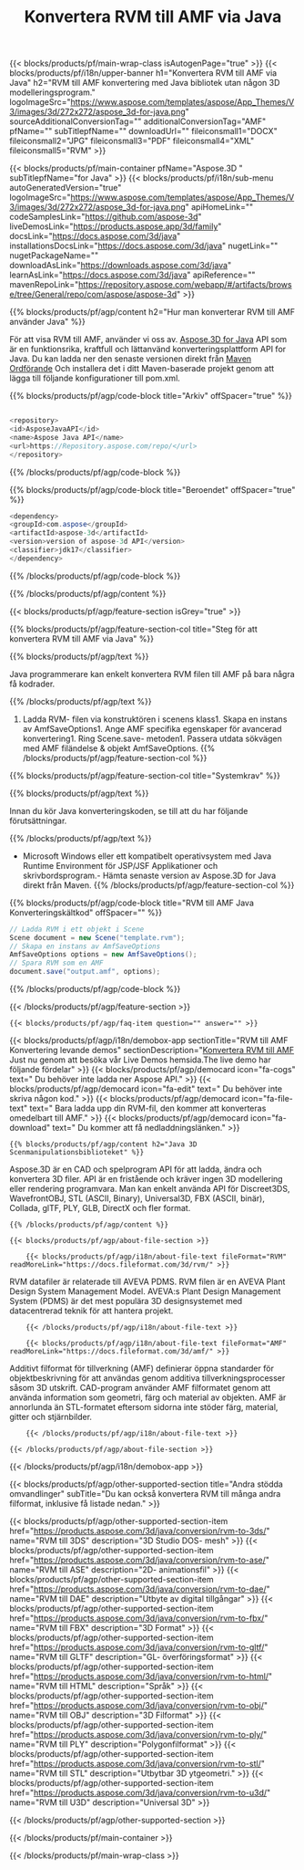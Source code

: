 ﻿---
title: Konvertera RVM till AMF via Java 
weight: 3290
url: /sv/java/conversion/rvm-to-amf/ 
description: Prov Java konverteringskod för RVM-format till AMF-fil. Använd den här exempelkoden för att konvertera RVM till AMF inom någon webb- eller skrivbordsbaserad program Java.
---
{{< blocks/products/pf/main-wrap-class isAutogenPage="true" >}}
{{< blocks/products/pf/i18n/upper-banner h1="Konvertera RVM till AMF via Java" h2="RVM till AMF konvertering med Java bibliotek utan någon 3D modelleringsprogram." logoImageSrc="https://www.aspose.com/templates/aspose/App_Themes/V3/images/3d/272x272/aspose_3d-for-java.png" sourceAdditionalConversionTag="" additionalConversionTag="AMF" pfName="" subTitlepfName="" downloadUrl="" fileiconsmall1="DOCX" fileiconsmall2="JPG" fileiconsmall3="PDF" fileiconsmall4="XML" fileiconsmall5="RVM" >}}

{{< blocks/products/pf/main-container pfName="Aspose.3D " subTitlepfName="for Java" >}}
{{< blocks/products/pf/i18n/sub-menu autoGeneratedVersion="true" logoImageSrc="https://www.aspose.com/templates/aspose/App_Themes/V3/images/3d/272x272/aspose_3d-for-java.png" apiHomeLink="" codeSamplesLink="https://github.com/aspose-3d" liveDemosLink="https://products.aspose.app/3d/family" docsLink="https://docs.aspose.com/3d/java" installationsDocsLink="https://docs.aspose.com/3d/java" nugetLink="" nugetPackageName="" downloadAsLink="https://downloads.aspose.com/3d/java" learnAsLink="https://docs.aspose.com/3d/java" apiReference="" mavenRepoLink="https://repository.aspose.com/webapp/#/artifacts/browse/tree/General/repo/com/aspose/aspose-3d" >}}

{{% blocks/products/pf/agp/content h2="Hur man konverterar RVM till AMF använder Java" %}}

 För att visa RVM till AMF, använder vi oss av.
 [Aspose.3D for Java](https://products.aspose.com/3d/java) 
 API som är en funktionsrika, kraftfull och lättanvänd konverteringsplattform API for Java. Du kan ladda ner den senaste versionen direkt från
 [Maven Ordförande](https://repository.aspose.com/webapp/#/artifacts/browse/tree/General/repo/com/aspose/aspose-3d) 
 Och installera det i ditt Maven-baserade projekt genom att lägga till följande konfigurationer till pom.xml.

{{% blocks/products/pf/agp/code-block title="Arkiv" offSpacer="true" %}}

```cs

<repository>
<id>AsposeJavaAPI</id>
<name>Aspose Java API</name>
<url>https://Repository.aspose.com/repo/</url>
</repository>


```

{{% /blocks/products/pf/agp/code-block %}}

{{% blocks/products/pf/agp/code-block title="Beroendet" offSpacer="true" %}}

```cs
<dependency>
<groupId>com.aspose</groupId>
<artifactId>aspose-3d</artifactId>
<version>version of aspose-3d API</version>
<classifier>jdk17</classifier>
</dependency>


```

{{% /blocks/products/pf/agp/code-block %}}

{{% /blocks/products/pf/agp/content %}}

{{< blocks/products/pf/agp/feature-section isGrey="true" >}}

{{% blocks/products/pf/agp/feature-section-col title="Steg för att konvertera RVM till AMF via Java" %}}

{{% blocks/products/pf/agp/text %}}

 Java programmerare kan enkelt konvertera RVM filen till AMF på bara några få kodrader.

{{% /blocks/products/pf/agp/text %}}

1. Ladda RVM- filen via konstruktören i scenens klass1. Skapa en instans av AmfSaveOptions1. Ange AMF specifika egenskaper för avancerad konvertering1. Ring Scene.save- metoden1. Passera utdata sökvägen med AMF filändelse & objekt AmfSaveOptions.
{{% /blocks/products/pf/agp/feature-section-col %}}

{{% blocks/products/pf/agp/feature-section-col title="Systemkrav" %}}

{{% blocks/products/pf/agp/text %}}

 Innan du kör Java konverteringskoden, se till att du har följande förutsättningar.

{{% /blocks/products/pf/agp/text %}}

- Microsoft Windows eller ett kompatibelt operativsystem med Java Runtime Environment för JSP/JSF Applikationer och skrivbordsprogram.- Hämta senaste version av Aspose.3D for Java direkt från Maven.
{{% /blocks/products/pf/agp/feature-section-col %}}

{{% blocks/products/pf/agp/code-block title="RVM till AMF Java Konverteringskältkod" offSpacer="" %}}

```cs
// Ladda RVM i ett objekt i Scene 
Scene document = new Scene("template.rvm");
// Skapa en instans av AmfSaveOptions 
AmfSaveOptions options = new AmfSaveOptions();
// Spara RVM som en AMF 
document.save("output.amf", options);   


```

{{% /blocks/products/pf/agp/code-block %}}

{{< /blocks/products/pf/agp/feature-section >}}

    {{< blocks/products/pf/agp/faq-item question="" answer="" >}}
 

<!-- aboutfile Starts -->

{{< blocks/products/pf/agp/i18n/demobox-app sectionTitle="RVM till AMF Konvertering levande demos" sectionDescription="[Konvertera RVM till AMF](https://products.aspose.app/3d/conversion/rvm-to-amf) Just nu genom att besöka vår Live Demos hemsida.The live demo har följande fördelar" >}}
        {{< blocks/products/pf/agp/democard icon="fa-cogs" text=" Du behöver inte ladda ner Aspose API." >}}
        {{< blocks/products/pf/agp/democard icon="fa-edit" text=" Du behöver inte skriva någon kod." >}}
        {{< blocks/products/pf/agp/democard icon="fa-file-text" text=" Bara ladda upp din RVM-fil, den kommer att konverteras omedelbart till AMF." >}}
        {{< blocks/products/pf/agp/democard icon="fa-download" text=" Du kommer att få nedladdningslänken." >}}

    {{% blocks/products/pf/agp/content h2="Java 3D Scenmanipulationsbiblioteket" %}}

 Aspose.3D är en CAD och spelprogram API för att ladda, ändra och konvertera 3D filer. API är en fristående och kräver ingen 3D modellering eller rendering programvara. Man kan enkelt använda API för Discreet3DS, WavefrontOBJ, STL (ASCII, Binary), Universal3D, FBX (ASCII, binär), Collada, glTF, PLY, GLB, DirectX och fler format. 



    {{% /blocks/products/pf/agp/content %}}

    {{< blocks/products/pf/agp/about-file-section >}}

        {{< blocks/products/pf/agp/i18n/about-file-text fileFormat="RVM" readMoreLink="https://docs.fileformat.com/3d/rvm/" >}}

RVM datafiler är relaterade till AVEVA PDMS. RVM filen är en AVEVA Plant Design System Management Model. AVEVA:s Plant Design Management System (PDMS) är det mest populära 3D designsystemet med datacentrerad teknik för att hantera projekt.


        {{< /blocks/products/pf/agp/i18n/about-file-text >}}

        {{< blocks/products/pf/agp/i18n/about-file-text fileFormat="AMF" readMoreLink="https://docs.fileformat.com/3d/amf/" >}}

Additivt filformat för tillverkning (AMF) definierar öppna standarder för objektbeskrivning för att användas genom additiva tillverkningsprocesser såsom 3D utskrift. CAD-program använder AMF filformatet genom att använda information som geometri, färg och material av objekten. AMF är annorlunda än STL-formatet eftersom sidorna inte stöder färg, material, gitter och stjärnbilder.


        {{< /blocks/products/pf/agp/i18n/about-file-text >}}

    {{< /blocks/products/pf/agp/about-file-section >}}

{{< /blocks/products/pf/agp/i18n/demobox-app >}}

<!-- aboutfile Ends -->

{{< blocks/products/pf/agp/other-supported-section title="Andra stödda omvandlinger" subTitle="Du kan också konvertera RVM till många andra filformat, inklusive få listade nedan." >}}

{{< blocks/products/pf/agp/other-supported-section-item href="https://products.aspose.com/3d/java/conversion/rvm-to-3ds/" name="RVM till 3DS" description="3D Studio DOS- mesh" >}}
{{< blocks/products/pf/agp/other-supported-section-item href="https://products.aspose.com/3d/java/conversion/rvm-to-ase/" name="RVM till ASE" description="2D- animationsfil" >}}
{{< blocks/products/pf/agp/other-supported-section-item href="https://products.aspose.com/3d/java/conversion/rvm-to-dae/" name="RVM till DAE" description="Utbyte av digital tillgångar" >}}
{{< blocks/products/pf/agp/other-supported-section-item href="https://products.aspose.com/3d/java/conversion/rvm-to-fbx/" name="RVM till FBX" description="3D Format" >}}
{{< blocks/products/pf/agp/other-supported-section-item href="https://products.aspose.com/3d/java/conversion/rvm-to-gltf/" name="RVM till GLTF" description="GL- överföringsformat" >}}
{{< blocks/products/pf/agp/other-supported-section-item href="https://products.aspose.com/3d/java/conversion/rvm-to-html/" name="RVM till HTML" description="Språk" >}}
{{< blocks/products/pf/agp/other-supported-section-item href="https://products.aspose.com/3d/java/conversion/rvm-to-obj/" name="RVM till OBJ" description="3D Filformat" >}}
{{< blocks/products/pf/agp/other-supported-section-item href="https://products.aspose.com/3d/java/conversion/rvm-to-ply/" name="RVM till PLY" description="Polygonfilformat" >}}
{{< blocks/products/pf/agp/other-supported-section-item href="https://products.aspose.com/3d/java/conversion/rvm-to-stl/" name="RVM till STL" description="Utbytbar 3D ytgeometri." >}}
{{< blocks/products/pf/agp/other-supported-section-item href="https://products.aspose.com/3d/java/conversion/rvm-to-u3d/" name="RVM till U3D" description="Universal 3D" >}}

{{< /blocks/products/pf/agp/other-supported-section >}}

{{< /blocks/products/pf/main-container >}}
    
{{< /blocks/products/pf/main-wrap-class >}}
